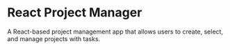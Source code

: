 # React Project Manager
 A React-based project management app that allows users to create, select, and manage projects with tasks.
